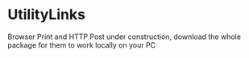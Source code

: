 # UtilityLinks
Browser Print and HTTP Post under construction, download the whole package for them to work locally on your PC
